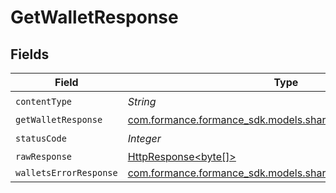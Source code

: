 # GetWalletResponse


## Fields

| Field                                                                                                                    | Type                                                                                                                     | Required                                                                                                                 | Description                                                                                                              |
| ------------------------------------------------------------------------------------------------------------------------ | ------------------------------------------------------------------------------------------------------------------------ | ------------------------------------------------------------------------------------------------------------------------ | ------------------------------------------------------------------------------------------------------------------------ |
| `contentType`                                                                                                            | *String*                                                                                                                 | :heavy_check_mark:                                                                                                       | N/A                                                                                                                      |
| `getWalletResponse`                                                                                                      | [com.formance.formance_sdk.models.shared.GetWalletResponse](../../models/shared/GetWalletResponse.md)                    | :heavy_minus_sign:                                                                                                       | Wallet                                                                                                                   |
| `statusCode`                                                                                                             | *Integer*                                                                                                                | :heavy_check_mark:                                                                                                       | N/A                                                                                                                      |
| `rawResponse`                                                                                                            | [HttpResponse<byte[]>](https://docs.oracle.com/en/java/javase/11/docs/api/java.net.http/java/net/http/HttpResponse.html) | :heavy_minus_sign:                                                                                                       | N/A                                                                                                                      |
| `walletsErrorResponse`                                                                                                   | [com.formance.formance_sdk.models.shared.WalletsErrorResponse](../../models/shared/WalletsErrorResponse.md)              | :heavy_minus_sign:                                                                                                       | Error                                                                                                                    |